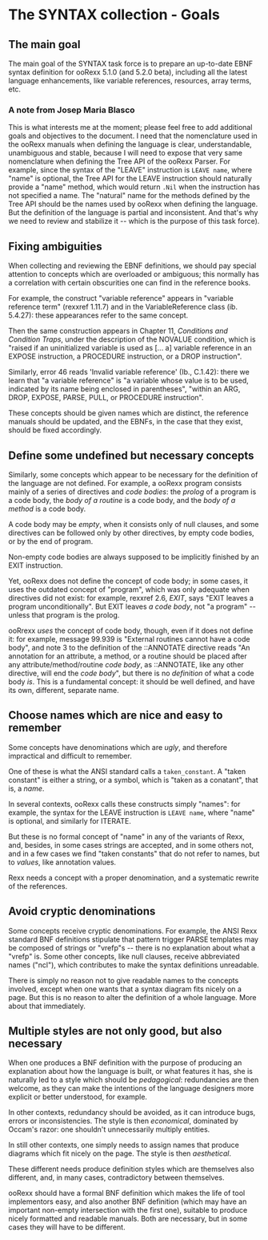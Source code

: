 The SYNTAX collection - Goals
=============================

The main goal
-------------

The main goal of the SYNTAX task force is
to prepare an up-to-date EBNF syntax definition
for ooRexx 5.1.0 (and 5.2.0 beta), including
all the latest language enhancements,
like variable references, resources,
array terms, etc.

### A note from Josep Maria Blasco

This is what interests me at the moment; please
feel free to add additional goals and objectives
to the document. I need that the nomenclature 
used in the ooRexx manuals when defining the language
is clear, understandable, unambiguous and stable,
because I will need to expose that very same
nomenclature when defining the Tree API of
the ooRexx Parser. For example, since the syntax
of the "LEAVE" instruction is `LEAVE name`,
where "name" is optional, the Tree API for the
LEAVE instruction should naturally provide
a "name" method, which would return `.Nil` when
the instruction has not specified a name.
The "natural" name for the methods defined by
the Tree API should be the names used by
ooRexx when defining the language. But the definition
of the language is partial and inconsistent.
And that's why we need to review and stabilize it
-- which is the purpose of this task force).

Fixing ambiguities
------------------

When collecting and reviewing the EBNF definitions,
we should pay special attention to concepts which are
overloaded or ambiguous; this normally has a 
correlation with certain obscurities one can
find in the reference books.

For example, the construct "variable reference"
appears in "variable reference term" (rexxref 1.11.7)
and in the VariableReference class (ib. 5.4.27):
these appearances refer to the same concept. 

Then the same construction appears in Chapter 11,
_Conditions and Condition Traps_, under the
description of the NOVALUE condition, which
is "raised if an uninitialized variable is used as
\[... a\] variable reference in an EXPOSE instruction,
a PROCEDURE instruction, or a DROP instruction".

Similarly, error 46 reads 'Invalid variable reference'
(Ib., C.1.42): there we learn that "a variable
reference" is "a variable whose value is to be used,
indicated by its name being enclosed in parentheses",
"within an ARG, DROP, EXPOSE, PARSE, PULL, or PROCEDURE
instruction". 

These concepts should be given
names which are distinct, the reference manuals should be
updated, and the EBNFs, in the case that they exist, 
should be fixed accordingly.

Define some undefined but necessary concepts
--------------------------------------------

Similarly, some concepts which appear to be necessary
for the definition of the language are not defined. 
For example, a ooRexx program consists
mainly of a series of directives and _code bodies_:
the _prolog_ of a program is a code body, the _body of
a routine_ is a code body, and the _body of a method_ is
a code body. 

A code body may be _empty_, when it consists
only of null clauses, and some directives can 
be followed only by other directives, 
by empty code bodies, or by the end of program. 

Non-empty code bodies are always supposed 
to be implicitly finished by an EXIT instruction.

Yet, ooRexx does not define the concept of code body;
in some cases, it uses the outdated concept
of "program", which was only adequate when directives
did not exist: for example, rexxref 2.6, _EXIT_,
says "EXIT leaves a program unconditionally".
But EXIT leaves _a code body_, not "a program" --
unless that program is the prolog.

ooRrexx _uses_ the concept of code body, though,
even if it does not define it: for example,
message 99.939 is "External routines cannot 
have a code body", and note 3 to
the definition of the ::ANNOTATE directive reads
"An annotation for an attribute, a method, or a routine
should be placed after any attribute/method/routine
_code body_, as ::ANNOTATE, like any other directive,
will end the _code body_", but there is no
_definition_ of what a code body _is_. 
This is a fundamental concept: 
it should be well defined, and have its
own, different, separate name.

Choose names which are nice and easy to remember
------------------------------------------------

Some concepts have denominations which are _ugly_,
and therefore impractical and difficult to remember.

One of these is what the ANSI standard calls a
`taken_constant`. A "taken constant" is either
a string, or a symbol, which is "taken as a conatant",
that is, a _name_. 

In several contexts, ooRexx
calls these constructs simply "names": for example,
the syntax for the LEAVE instruction is `LEAVE name`,
where "name" is optional, and similarly for ITERATE.

But these is no formal concept of "name" in any of the
variants of Rexx, and, besides, in some cases
strings are accepted, and in some others not,
and in a few cases we find "taken constants"
that do not refer to names, but to _values_,
like annotation values. 

Rexx needs a concept with a proper denomination, 
and a systematic rewrite of the references.

Avoid cryptic denominations
---------------------------

Some concepts receive cryptic denominations. For
example, the ANSI Rexx standard BNF definitions
stipulate that pattern trigger PARSE templates
may be composed of strings or "vrefp"s --
there is no explanation about what a "vrefp" is.
Some other concepts, like null clauses, receive
abbreviated names ("ncl"), which contributes
to make the syntax definitions unreadable.

There is simply no reason not to give readable
names to the concepts involved, except when
one wants that a syntax diagram fits nicely
on a page. But this is no reason to alter the
definition of a whole language. More about that
immediately.

Multiple styles are not only good, but also necessary
-----------------------------------------------------

When one produces a BNF definition with the purpose
of producing an explanation about how the language
is built, or what features it has, she is naturally led
to a style which should be _pedagogical_: redundancies
are then welcome, as they can make the intentions of
the language designers more explicit or better
understood, for example.

In other contexts, redundancy should be avoided, 
as it can introduce bugs, errors or inconsistencies. 
The style is then _economical_, dominated
by Occam's razor: one shouldn't unnecessarily
multiply entities.

In still other contexts, one simply needs 
to assign names that produce diagrams which fit 
nicely on the page. The style is then _aesthetical_.

These different needs produce definition styles
which are themselves also different, and, in many
cases, contradictory between themselves. 

ooRexx should have a formal BNF definition 
which makes the life of tool implementors
easy, and also another BNF definition (which may have
an important non-empty intersection with the first
one), suitable to produce nicely formatted
and readable manuals. Both are necessary, but in some
cases they will have to be different.

